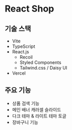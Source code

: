 # React Shop

## 기술 스택

- Vite
- TypeScript
- React.js
  - Recoil
  - Styled Components
  - Tailwind.css / Daisy UI
- Vercel

## 주요 기능

- 상품 검색 기능
- 메인 배너 캐러셀 슬라이드
- 다크 테마 & 라이트 테마 토글
- 장바구니 기능
